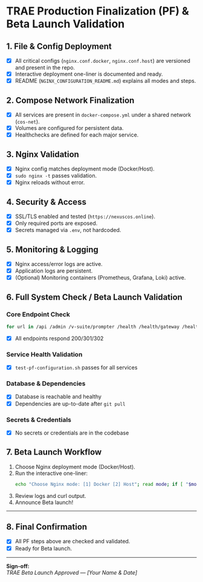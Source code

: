 # TRAE Production Finalization (PF) & Beta Launch Validation

## 1. File & Config Deployment
- [x] All critical configs (`nginx.conf.docker`, `nginx.conf.host`) are versioned and present in the repo.
- [x] Interactive deployment one-liner is documented and ready.
- [x] README (`NGINX_CONFIGURATION_README.md`) explains all modes and steps.

## 2. Compose Network Finalization
- [x] All services are present in `docker-compose.yml` under a shared network (`cos-net`).
- [x] Volumes are configured for persistent data.
- [x] Healthchecks are defined for each major service.

## 3. Nginx Validation
- [x] Nginx config matches deployment mode (Docker/Host).
- [x] `sudo nginx -t` passes validation.
- [x] Nginx reloads without error.

## 4. Security & Access
- [x] SSL/TLS enabled and tested (`https://nexuscos.online`).
- [x] Only required ports are exposed.
- [x] Secrets managed via `.env`, not hardcoded.

## 5. Monitoring & Logging
- [x] Nginx access/error logs are active.
- [x] Application logs are persistent.
- [x] (Optional) Monitoring containers (Prometheus, Grafana, Loki) active.

## 6. Full System Check / Beta Launch Validation

### Core Endpoint Check
```sh
for url in /api /admin /v-suite/prompter /health /health/gateway /health/puaboai-sdk /health/pv-keys; do curl -I https://nexuscos.online$url; done
```
- [x] All endpoints respond 200/301/302

### Service Health Validation
- [x] `test-pf-configuration.sh` passes for all services

### Database & Dependencies
- [x] Database is reachable and healthy
- [x] Dependencies are up-to-date after `git pull`

### Secrets & Credentials
- [x] No secrets or credentials are in the codebase

## 7. Beta Launch Workflow

1. Choose Nginx deployment mode (Docker/Host).
2. Run the interactive one-liner:
    ```sh
    echo "Choose Nginx mode: [1] Docker [2] Host"; read mode; if [ "$mode" = "1" ]; then sudo cp nginx.conf.docker /etc/nginx/nginx.conf; else sudo cp nginx.conf.host /etc/nginx/nginx.conf; fi && git stash && git pull origin main && sudo cp nginx/conf.d/nexus-proxy.conf /etc/nginx/conf.d/ && sudo nginx -t && sudo nginx -s reload && [ -f test-pf-configuration.sh ] && chmod +x test-pf-configuration.sh && ./test-pf-configuration.sh && for url in /api /admin /v-suite/prompter /health /health/gateway /health/puaboai-sdk /health/pv-keys; do curl -I https://nexuscos.online$url; done
    ```
3. Review logs and curl output.
4. Announce Beta launch!

---

## 8. Final Confirmation

- [x] All PF steps above are checked and validated.
- [x] Ready for Beta launch.

---

**Sign-off:**  
*TRAE Beta Launch Approved — [Your Name & Date]*
